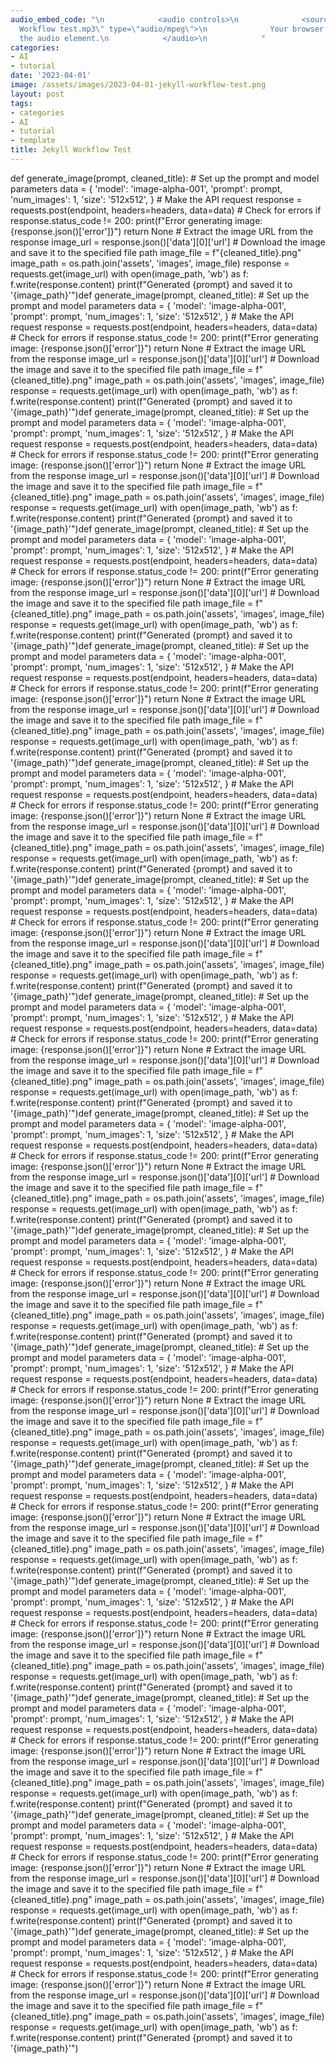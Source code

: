 ```yaml
---
audio_embed_code: "\n            <audio controls>\n              <source src=\"/assets/audio/2023-04-01-Jekyll
  Workflow test.mp3\" type=\"audio/mpeg\">\n              Your browser does not support
  the audio element.\n            </audio>\n            "
categories:
- AI
- tutorial
date: '2023-04-01'
image: /assets/images/2023-04-01-jekyll-workflow-test.png
layout: post
tags:
- categories
- AI
- tutorial
- template
title: Jekyll Workflow Test
---
```


def generate\_image(prompt, cleaned\_title): \# Set up the prompt and model parameters data = { 'model': 'image-alpha-001', 'prompt': prompt, 'num\_images': 1, 'size': '512x512', } \# Make the API request response = requests.post(endpoint, headers=headers, data=data) \# Check for errors if response.status\_code != 200: print(f"Error generating image: {response.json()\['error'\]}") return None \# Extract the image URL from the response image\_url = response.json()\['data'\]\[0\]\['url'\] \# Download the image and save it to the specified file path image\_file = f"{cleaned\_title}.png" image\_path = os.path.join('assets', 'images', image\_file) response = requests.get(image\_url) with open(image\_path, 'wb') as f: f.write(response.content) print(f"Generated {prompt} and saved it to '{image\_path}'")def generate\_image(prompt, cleaned\_title): \# Set up the prompt and model parameters data = { 'model': 'image-alpha-001', 'prompt': prompt, 'num\_images': 1, 'size': '512x512', } \# Make the API request response = requests.post(endpoint, headers=headers, data=data) \# Check for errors if response.status\_code != 200: print(f"Error generating image: {response.json()\['error'\]}") return None \# Extract the image URL from the response image\_url = response.json()\['data'\]\[0\]\['url'\] \# Download the image and save it to the specified file path image\_file = f"{cleaned\_title}.png" image\_path = os.path.join('assets', 'images', image\_file) response = requests.get(image\_url) with open(image\_path, 'wb') as f: f.write(response.content) print(f"Generated {prompt} and saved it to '{image\_path}'")def generate\_image(prompt, cleaned\_title): \# Set up the prompt and model parameters data = { 'model': 'image-alpha-001', 'prompt': prompt, 'num\_images': 1, 'size': '512x512', } \# Make the API request response = requests.post(endpoint, headers=headers, data=data) \# Check for errors if response.status\_code != 200: print(f"Error generating image: {response.json()\['error'\]}") return None \# Extract the image URL from the response image\_url = response.json()\['data'\]\[0\]\['url'\] \# Download the image and save it to the specified file path image\_file = f"{cleaned\_title}.png" image\_path = os.path.join('assets', 'images', image\_file) response = requests.get(image\_url) with open(image\_path, 'wb') as f: f.write(response.content) print(f"Generated {prompt} and saved it to '{image\_path}'")def generate\_image(prompt, cleaned\_title): \# Set up the prompt and model parameters data = { 'model': 'image-alpha-001', 'prompt': prompt, 'num\_images': 1, 'size': '512x512', } \# Make the API request response = requests.post(endpoint, headers=headers, data=data) \# Check for errors if response.status\_code != 200: print(f"Error generating image: {response.json()\['error'\]}") return None \# Extract the image URL from the response image\_url = response.json()\['data'\]\[0\]\['url'\] \# Download the image and save it to the specified file path image\_file = f"{cleaned\_title}.png" image\_path = os.path.join('assets', 'images', image\_file) response = requests.get(image\_url) with open(image\_path, 'wb') as f: f.write(response.content) print(f"Generated {prompt} and saved it to '{image\_path}'")def generate\_image(prompt, cleaned\_title): \# Set up the prompt and model parameters data = { 'model': 'image-alpha-001', 'prompt': prompt, 'num\_images': 1, 'size': '512x512', } \# Make the API request response = requests.post(endpoint, headers=headers, data=data) \# Check for errors if response.status\_code != 200: print(f"Error generating image: {response.json()\['error'\]}") return None \# Extract the image URL from the response image\_url = response.json()\['data'\]\[0\]\['url'\] \# Download the image and save it to the specified file path image\_file = f"{cleaned\_title}.png" image\_path = os.path.join('assets', 'images', image\_file) response = requests.get(image\_url) with open(image\_path, 'wb') as f: f.write(response.content) print(f"Generated {prompt} and saved it to '{image\_path}'")def generate\_image(prompt, cleaned\_title): \# Set up the prompt and model parameters data = { 'model': 'image-alpha-001', 'prompt': prompt, 'num\_images': 1, 'size': '512x512', } \# Make the API request response = requests.post(endpoint, headers=headers, data=data) \# Check for errors if response.status\_code != 200: print(f"Error generating image: {response.json()\['error'\]}") return None \# Extract the image URL from the response image\_url = response.json()\['data'\]\[0\]\['url'\] \# Download the image and save it to the specified file path image\_file = f"{cleaned\_title}.png" image\_path = os.path.join('assets', 'images', image\_file) response = requests.get(image\_url) with open(image\_path, 'wb') as f: f.write(response.content) print(f"Generated {prompt} and saved it to '{image\_path}'")def generate\_image(prompt, cleaned\_title): \# Set up the prompt and model parameters data = { 'model': 'image-alpha-001', 'prompt': prompt, 'num\_images': 1, 'size': '512x512', } \# Make the API request response = requests.post(endpoint, headers=headers, data=data) \# Check for errors if response.status\_code != 200: print(f"Error generating image: {response.json()\['error'\]}") return None \# Extract the image URL from the response image\_url = response.json()\['data'\]\[0\]\['url'\] \# Download the image and save it to the specified file path image\_file = f"{cleaned\_title}.png" image\_path = os.path.join('assets', 'images', image\_file) response = requests.get(image\_url) with open(image\_path, 'wb') as f: f.write(response.content) print(f"Generated {prompt} and saved it to '{image\_path}'")def generate\_image(prompt, cleaned\_title): \# Set up the prompt and model parameters data = { 'model': 'image-alpha-001', 'prompt': prompt, 'num\_images': 1, 'size': '512x512', } \# Make the API request response = requests.post(endpoint, headers=headers, data=data) \# Check for errors if response.status\_code != 200: print(f"Error generating image: {response.json()\['error'\]}") return None \# Extract the image URL from the response image\_url = response.json()\['data'\]\[0\]\['url'\] \# Download the image and save it to the specified file path image\_file = f"{cleaned\_title}.png" image\_path = os.path.join('assets', 'images', image\_file) response = requests.get(image\_url) with open(image\_path, 'wb') as f: f.write(response.content) print(f"Generated {prompt} and saved it to '{image\_path}'")def generate\_image(prompt, cleaned\_title): \# Set up the prompt and model parameters data = { 'model': 'image-alpha-001', 'prompt': prompt, 'num\_images': 1, 'size': '512x512', } \# Make the API request response = requests.post(endpoint, headers=headers, data=data) \# Check for errors if response.status\_code != 200: print(f"Error generating image: {response.json()\['error'\]}") return None \# Extract the image URL from the response image\_url = response.json()\['data'\]\[0\]\['url'\] \# Download the image and save it to the specified file path image\_file = f"{cleaned\_title}.png" image\_path = os.path.join('assets', 'images', image\_file) response = requests.get(image\_url) with open(image\_path, 'wb') as f: f.write(response.content) print(f"Generated {prompt} and saved it to '{image\_path}'")def generate\_image(prompt, cleaned\_title): \# Set up the prompt and model parameters data = { 'model': 'image-alpha-001', 'prompt': prompt, 'num\_images': 1, 'size': '512x512', } \# Make the API request response = requests.post(endpoint, headers=headers, data=data) \# Check for errors if response.status\_code != 200: print(f"Error generating image: {response.json()\['error'\]}") return None \# Extract the image URL from the response image\_url = response.json()\['data'\]\[0\]\['url'\] \# Download the image and save it to the specified file path image\_file = f"{cleaned\_title}.png" image\_path = os.path.join('assets', 'images', image\_file) response = requests.get(image\_url) with open(image\_path, 'wb') as f: f.write(response.content) print(f"Generated {prompt} and saved it to '{image\_path}'")def generate\_image(prompt, cleaned\_title): \# Set up the prompt and model parameters data = { 'model': 'image-alpha-001', 'prompt': prompt, 'num\_images': 1, 'size': '512x512', } \# Make the API request response = requests.post(endpoint, headers=headers, data=data) \# Check for errors if response.status\_code != 200: print(f"Error generating image: {response.json()\['error'\]}") return None \# Extract the image URL from the response image\_url = response.json()\['data'\]\[0\]\['url'\] \# Download the image and save it to the specified file path image\_file = f"{cleaned\_title}.png" image\_path = os.path.join('assets', 'images', image\_file) response = requests.get(image\_url) with open(image\_path, 'wb') as f: f.write(response.content) print(f"Generated {prompt} and saved it to '{image\_path}'")def generate\_image(prompt, cleaned\_title): \# Set up the prompt and model parameters data = { 'model': 'image-alpha-001', 'prompt': prompt, 'num\_images': 1, 'size': '512x512', } \# Make the API request response = requests.post(endpoint, headers=headers, data=data) \# Check for errors if response.status\_code != 200: print(f"Error generating image: {response.json()\['error'\]}") return None \# Extract the image URL from the response image\_url = response.json()\['data'\]\[0\]\['url'\] \# Download the image and save it to the specified file path image\_file = f"{cleaned\_title}.png" image\_path = os.path.join('assets', 'images', image\_file) response = requests.get(image\_url) with open(image\_path, 'wb') as f: f.write(response.content) print(f"Generated {prompt} and saved it to '{image\_path}'")def generate\_image(prompt, cleaned\_title): \# Set up the prompt and model parameters data = { 'model': 'image-alpha-001', 'prompt': prompt, 'num\_images': 1, 'size': '512x512', } \# Make the API request response = requests.post(endpoint, headers=headers, data=data) \# Check for errors if response.status\_code != 200: print(f"Error generating image: {response.json()\['error'\]}") return None \# Extract the image URL from the response image\_url = response.json()\['data'\]\[0\]\['url'\] \# Download the image and save it to the specified file path image\_file = f"{cleaned\_title}.png" image\_path = os.path.join('assets', 'images', image\_file) response = requests.get(image\_url) with open(image\_path, 'wb') as f: f.write(response.content) print(f"Generated {prompt} and saved it to '{image\_path}'")def generate\_image(prompt, cleaned\_title): \# Set up the prompt and model parameters data = { 'model': 'image-alpha-001', 'prompt': prompt, 'num\_images': 1, 'size': '512x512', } \# Make the API request response = requests.post(endpoint, headers=headers, data=data) \# Check for errors if response.status\_code != 200: print(f"Error generating image: {response.json()\['error'\]}") return None \# Extract the image URL from the response image\_url = response.json()\['data'\]\[0\]\['url'\] \# Download the image and save it to the specified file path image\_file = f"{cleaned\_title}.png" image\_path = os.path.join('assets', 'images', image\_file) response = requests.get(image\_url) with open(image\_path, 'wb') as f: f.write(response.content) print(f"Generated {prompt} and saved it to '{image\_path}'")def generate\_image(prompt, cleaned\_title): \# Set up the prompt and model parameters data = { 'model': 'image-alpha-001', 'prompt': prompt, 'num\_images': 1, 'size': '512x512', } \# Make the API request response = requests.post(endpoint, headers=headers, data=data) \# Check for errors if response.status\_code != 200: print(f"Error generating image: {response.json()\['error'\]}") return None \# Extract the image URL from the response image\_url = response.json()\['data'\]\[0\]\['url'\] \# Download the image and save it to the specified file path image\_file = f"{cleaned\_title}.png" image\_path = os.path.join('assets', 'images', image\_file) response = requests.get(image\_url) with open(image\_path, 'wb') as f: f.write(response.content) print(f"Generated {prompt} and saved it to '{image\_path}'")def generate\_image(prompt, cleaned\_title): \# Set up the prompt and model parameters data = { 'model': 'image-alpha-001', 'prompt': prompt, 'num\_images': 1, 'size': '512x512', } \# Make the API request response = requests.post(endpoint, headers=headers, data=data) \# Check for errors if response.status\_code != 200: print(f"Error generating image: {response.json()\['error'\]}") return None \# Extract the image URL from the response image\_url = response.json()\['data'\]\[0\]\['url'\] \# Download the image and save it to the specified file path image\_file = f"{cleaned\_title}.png" image\_path = os.path.join('assets', 'images', image\_file) response = requests.get(image\_url) with open(image\_path, 'wb') as f: f.write(response.content) print(f"Generated {prompt} and saved it to '{image\_path}'")